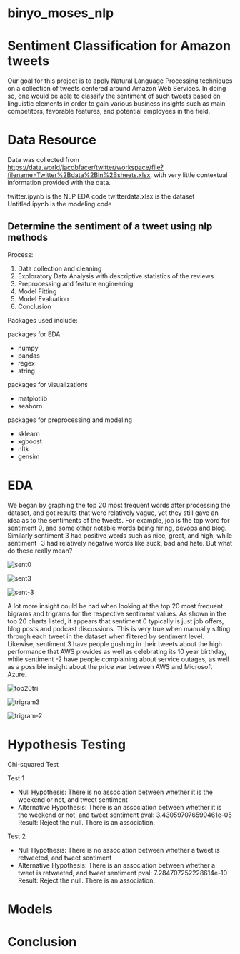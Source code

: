 # binyo_moses_nlp

# Sentiment Classification for Amazon tweets

Our goal for this project is to apply Natural Language Processing techniques on a collection of tweets centered around Amazon Web Services. In doing so, one would be able to classify the sentiment of such tweets based on linguistic elements in order to gain various business insights such as main competitors, favorable features, and potential employees in the field.

# Data Resource

Data was collected from https://data.world/jacobfacer/twitter/workspace/file?filename=Twitter%2Bdata%2Bin%2Bsheets.xlsx, with very little contextual information provided with the data.

twitter.ipynb is the NLP EDA code
twitterdata.xlsx is the dataset
Untitled.ipynb is the modeling code

## Determine the sentiment of a tweet using nlp methods

Process:
1. Data collection and cleaning
2. Exploratory Data Analysis with descriptive statistics of the reviews
3. Preprocessing and feature engineering
4. Model Fitting
5. Model Evaluation
6. Conclusion

Packages used include:
    
packages for EDA

   - numpy
   - pandas
   - regex
   - string

packages for visualizations

   - matplotlib
   - seaborn

packages for preprocessing and modeling

   - sklearn
   - xgboost
   - nltk
   - gensim
   
# EDA

We began by graphing the top 20 most frequent words after processing the dataset, and got results that were relatively vague, yet they still gave an idea as to the sentiments of the tweets. For example, job is the top word for sentiment 0, and some other notable words being hiring, devops and blog. Similarly sentiment 3 had positive words such as nice, great, and high, while sentiment -3 had relatively negative words like suck, bad and hate. But what do these really mean?

![sent0](/images/sent0.png)

![sent3](/images/sent3.png)

![sent-3](/images/sent-3.png)

A lot more insight could be had when looking at the top 20 most frequent bigrams and trigrams for the respective sentiment values. As shown in the top 20 charts listed, it appears that sentiment 0 typically is just job offers, blog posts and podcast discussions. This is very true when manually sifting through each tweet in the dataset when filtered by sentiment level. Likewise, sentiment 3 have people gushing in their tweets about the high performance that AWS provides as well as celebrating its 10 year birthday, while sentiment -2 have people complaining about service outages, as well as a possible insight about the price war between AWS and Microsoft Azure.

![top20tri](/images/top20trigram.png)

![trigram3](/images/trigramsent3.png)

![trigram-2](/images/trigramsent-2.png)

# Hypothesis Testing

Chi-squared Test

Test 1
- Null Hypothesis: There is no association between whether it is the weekend or not, and tweet sentiment
- Alternative Hypothesis: There is an association between whether it is the weekend or not, and tweet sentiment
pval: 3.430597076590461e-05
Result: Reject the null. There is an association.

Test 2
- Null Hypothesis: There is no association between whether a tweet is retweeted, and tweet sentiment
- Alternative Hypothesis: There is an association between whether a tweet is retweeted, and tweet sentiment
pval: 7.284707252228614e-10
Result: Reject the null. There is an association.

# Models

# Conclusion
